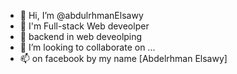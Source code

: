 - 👋 Hi, I’m @abdulrhmanElsawy
- 👀 I'm Full-stack Web deveolper
- 🌱 backend in web deveolping
- 💞️ I’m looking to collaborate on ...
- 📫 on facebook by my name [Abdelrhman Elsawy]

<!---
abdulrhmanElsawy/abdulrhmanElsawy is a ✨ special ✨ repository because its `README.md` (this file) appears on your GitHub profile.
You can click the Preview link to take a look at your changes.
--->
